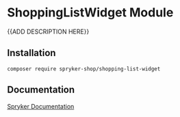 # ShoppingListWidget Module

{{ADD DESCRIPTION HERE}}

## Installation

```
composer require spryker-shop/shopping-list-widget
```

## Documentation

[Spryker Documentation](https://academy.spryker.com)
